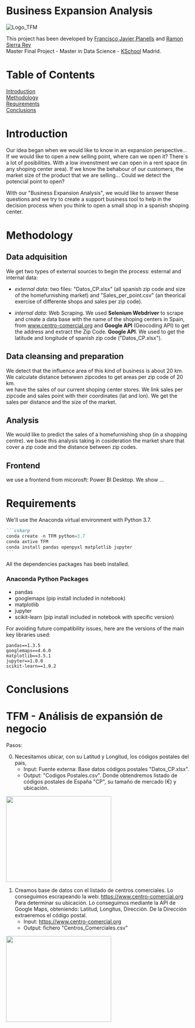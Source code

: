 # Business Expansion Analysis
![Logo_TFM](https://user-images.githubusercontent.com/56726458/173163556-e6e82cca-f374-400a-8a60-4f13fa8ca043.JPG)
  
  This project has been developed by [Francisco Javier Planells](https://github.com/fplanells) and [Ramon Sierra Rey](https://github.com/ramonsierrarey)  
Master Final Project - Master in Data Science - [KSchool](https://www.kschool.com/) Madrid.
  
  # Table of Contents

[Introduction](#introduction) <br>
[Methodology](#methodology) <br>
[Requirements](#requirements) <br>
[Conclusions](#conclusions) <br>


# Introduction

  Our idea began when we would like to know in an expansion perspective... If we would like to open a new selling point, where can we open it? There´s a lot of posibilities. With a low invenstment we can open in a rent space (in any shoping center area). If we know the behabour of our customers, the market size of the product that we are selling... Could we detect the potencial point to open?  
  
  With our "Business Expansion Analysis", we would like to answer these questions and  we try to create a support business tool to help in the decision process when you think to open a small shop in a spanish shoping center.

  
# Methodology
  
  ## Data adquisition
We get two types of external sources to begin the process: esternal and internal data:
* _external data_: two files: "Datos_CP.xlsx" (all spanish zip code and size of the homefurnishing market) and "Sales_per_point.csv"  (an theorical exercise of differente shops and sales per zip code).

* _internal data_: Web Scraping. We used **Selenium Webdriver** to scrape and create a data base with the name of the shoping centers in Spain, from www.centro-comercial.org and **Google API** (Geocoding API) to get the address and extract the Zip Code.
  **Google API**. We used to get the latitude and longitude of spanish zip code ("Datos_CP.xlsx").

## Data cleansing and preparation
We detect that the influence area of this kind of business is about 20 km. We calculate distance betwwen zipcodes to get areas per zip code of 20 km.  
we have the sales of our current shoping center stores. We link sales per zipcode and sales point  with their coordinates (lat and lon). We get the sales per distance and the size of the market.

## Analysis
We would like to predict the sales of a homefurnishing shop (in a shopping centre). we base this analysis taking in cosideration the market share  that cover a zip code and the distance between zip codes. 

  
## Frontend
we use a frontend from micorosft: Power BI Desktop. We show ... 

# Requirements

We'll use the Anaconda virtual environment with Python 3.7.

````markdown
```csharp
conda create -n TFM python=3.7
conda axtive TFM
conda install pandas openpyxl matplotlib jupyter
```
````
All the dependencies packages has beeb installed.

### Anaconda Python Packages

* pandas
* googlemaps (pip install included in notebook)
* matplotlib
* jupyter
* scikit-learn (pip install included in notebook with specific version)

For avoiding future compatibility issues, here are the versions of the main key libraries used:

```
pandas==1.3.5
googlemaps==4.6.0
matplotlib==3.5.1
jupyter==1.0.0
scikit-learn==1.0.2
```

# Conclusions



# TFM - Análisis de expansión de negocio

Pasos:

0. Necesitamos ubicar, con su Latitud y Longitud, los códigos postales del pais, 
   * Input: Fuente externa: Base datos códigos postales "Datos_CP.xlsx".
   * Output: "Codigos Postales.csv". Donde obtendremos listado de códigos postales de España "CP", su tamaño de mercado (€) y ubicación.

  <div align="left"><img src="https://user-images.githubusercontent.com/56726458/161086803-b24acbf4-8cc3-4bc6-9991-82bcbddbff45.JPG" width="286" height="233"> 

1. Creamos base de datos con el listado de centros comerciales. Lo conseguimos escrapeando la web: https://www.centro-comercial.org
   Para determinar su ubicación. Lo conseguimos mediante la API de Google Maps, obteniendo: Latitud, Longitus, Dirección. De la Dirección extraeremos el código postal.
   * Input: https://www.centro-comercial.org
   * Output: fichero "Centros_Comerciales.csv"
   
<div align="left"><img src="https://user-images.githubusercontent.com/56726458/160465542-9ff20102-2ded-491a-b6fc-c69b39414301.JPG" width="286" height="233">

